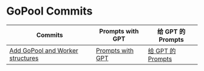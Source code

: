 # GoPool Commits

| Commits | Prompts with GPT | 给 GPT 的 Prompts |
| -------------- | --------------- | --- |
| [Add GoPool and Worker structures](https://github.com/devchat-ai/gopool/commit/ee0b38ba85830d07046145583c2a568905d9839f) | [Prompts with GPT](./commits/a6315922a026b4290b0b1cd54e95b25e93538047.md) | [给 GPT 的 Prompts](./commits/a6315922a026b4290b0b1cd54e95b25e93538047_zh.md) |
